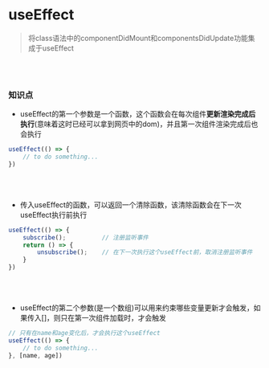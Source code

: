 # useEffect

> 将class语法中的componentDidMount和componentsDidUpdate功能集成于useEffect

<br></br>



### 知识点


- useEffect的第一个参数是一个函数，这个函数会在每次组件**更新渲染完成后执行**(意味着这时已经可以拿到网页中的dom)，并且第一次组件渲染完成后也会执行

```javascript
useEffect(() => {
    // to do something...
})
```

<br></br>



- 传入useEffect的函数，可以返回一个清除函数，该清除函数会在下一次useEffect执行前执行

```javascript
useEffect(() => {
    subscribe();          // 注册监听事件
    return () => {
        unsubscribe();    // 在下一次执行这个useEffect前，取消注册监听事件
    }
})
```

<br></br>



- useEffect的第二个参数(是一个数组)可以用来约束哪些变量更新才会触发，如果传入[]，则只在第一次组件加载时，才会触发

```javascript
// 只有在name和age变化后，才会执行这个useEffect
useEffect(() => {
    // to do something...
}, [name, age])
```
